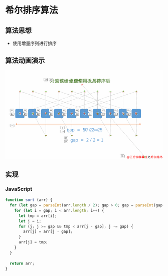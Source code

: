 # 希尔排序算法

## 算法思想

* 使用增量序列进行排序

## 算法动画演示

![](/assets/希尔排序.gif)

## 实现

### JavaScript

```js
function sort (arr) {
  for (let gap = parseInt(arr.length / 2); gap > 0; gap = parseInt(gap / 2)) {
    for (let i = gap; i < arr.length; i++) {
      let tmp = arr[i];
      let j = i;
      for (j; j >= gap && tmp < arr[j - gap]; j -= gap) {
        arr[j] = arr[j - gap];
      }
      arr[j] = tmp;
    }
  }

  return arr;
}
```



